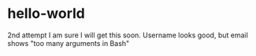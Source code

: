 # hello-world
2nd attempt
I am sure I will get this soon.
Username looks good, but email shows "too many arguments in Bash"
